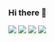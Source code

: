 ### Hi there 👋

<!--
**duki/duki** is a ✨ _special_ ✨ repository because its `README.md` (this file) appears on your GitHub profile.

Here are some ideas to get you started:

- 🔭 I’m currently working on ...
- 🌱 I’m currently learning ...
- 👯 I’m looking to collaborate on ...
- 🤔 I’m looking for help with ...
- 💬 Ask me about ...
- 📫 How to reach me: ...
- 😄 Pronouns: ...
- ⚡ Fun fact: ...
-->
![](https://media.giphy.com/media/zOvBKUUEERdNm/giphy.gif) ![](https://media.giphy.com/media/L0IU2cW8sFw8V2UIfP/giphy.gif) ![](https://media.giphy.com/media/cg5FwpvDmhIcM/giphy.gif) ![](https://media.giphy.com/media/Zp05nQgivOlDq/giphy.gif)
